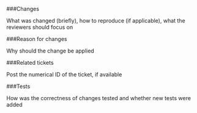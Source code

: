 ###Changes

What was changed (briefly), how to reproduce (if applicable), what the reviewers should focus on

###Reason for changes

Why should the change be applied

###Related tickets

Post the numerical ID of the ticket, if available

###Tests

How was the correctness of changes tested and whether new tests were added
